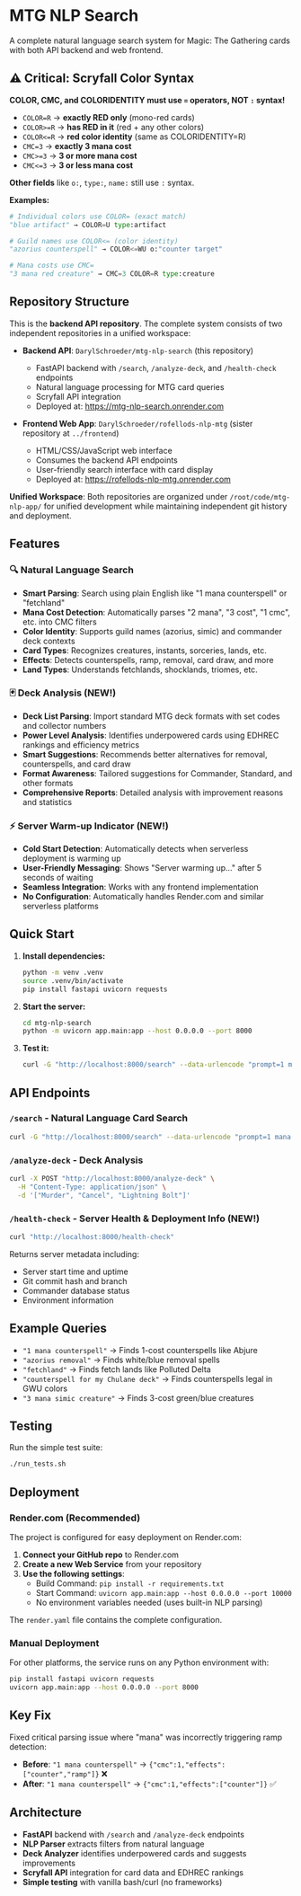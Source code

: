 # MTG NLP Search

A complete natural language search system for Magic: The Gathering cards with both API backend and web frontend.

## ⚠️ **Critical: Scryfall Color Syntax**
**COLOR, CMC, and COLORIDENTITY must use `=` operators, NOT `:` syntax!**

- `COLOR=R` → **exactly RED only** (mono-red cards)
- `COLOR>=R` → **has RED in it** (red + any other colors)  
- `COLOR<=R` → **red color identity** (same as COLORIDENTITY=R)
- `CMC=3` → **exactly 3 mana cost**
- `CMC>=3` → **3 or more mana cost**
- `CMC<=3` → **3 or less mana cost**

**Other fields** like `o:`, `type:`, `name:` still use `:` syntax.

**Examples:**
```python
# Individual colors use COLOR= (exact match)
"blue artifact" → COLOR=U type:artifact

# Guild names use COLOR<= (color identity)  
"azorius counterspell" → COLOR<=WU o:"counter target"

# Mana costs use CMC=
"3 mana red creature" → CMC=3 COLOR=R type:creature
```

## Repository Structure

This is the **backend API repository**. The complete system consists of two independent repositories in a unified workspace:

- **Backend API**: `DarylSchroeder/mtg-nlp-search` (this repository)
  - FastAPI backend with `/search`, `/analyze-deck`, and `/health-check` endpoints
  - Natural language processing for MTG card queries
  - Scryfall API integration
  - Deployed at: https://mtg-nlp-search.onrender.com

- **Frontend Web App**: `DarylSchroeder/rofellods-nlp-mtg` (sister repository at `../frontend`)
  - HTML/CSS/JavaScript web interface
  - Consumes the backend API endpoints
  - User-friendly search interface with card display
  - Deployed at: https://rofellods-nlp-mtg.onrender.com

**Unified Workspace**: Both repositories are organized under `/root/code/mtg-nlp-app/` for unified development while maintaining independent git history and deployment.

## Features

### 🔍 **Natural Language Search**
- **Smart Parsing**: Search using plain English like "1 mana counterspell" or "fetchland"
- **Mana Cost Detection**: Automatically parses "2 mana", "3 cost", "1 cmc", etc. into CMC filters
- **Color Identity**: Supports guild names (azorius, simic) and commander deck contexts
- **Card Types**: Recognizes creatures, instants, sorceries, lands, etc.
- **Effects**: Detects counterspells, ramp, removal, card draw, and more
- **Land Types**: Understands fetchlands, shocklands, triomes, etc.

### 🃏 **Deck Analysis** (NEW!)
- **Deck List Parsing**: Import standard MTG deck formats with set codes and collector numbers
- **Power Level Analysis**: Identifies underpowered cards using EDHREC rankings and efficiency metrics
- **Smart Suggestions**: Recommends better alternatives for removal, counterspells, and card draw
- **Format Awareness**: Tailored suggestions for Commander, Standard, and other formats
- **Comprehensive Reports**: Detailed analysis with improvement reasons and statistics

### ⚡ **Server Warm-up Indicator** (NEW!)
- **Cold Start Detection**: Automatically detects when serverless deployment is warming up
- **User-Friendly Messaging**: Shows "Server warming up..." after 5 seconds of waiting
- **Seamless Integration**: Works with any frontend implementation
- **No Configuration**: Automatically handles Render.com and similar serverless platforms

## Quick Start

1. **Install dependencies:**
   ```bash
   python -m venv .venv
   source .venv/bin/activate
   pip install fastapi uvicorn requests
   ```

2. **Start the server:**
   ```bash
   cd mtg-nlp-search
   python -m uvicorn app.main:app --host 0.0.0.0 --port 8000
   ```

3. **Test it:**
   ```bash
   curl -G "http://localhost:8000/search" --data-urlencode "prompt=1 mana counterspell"
   ```

## API Endpoints

### `/search` - Natural Language Card Search
```bash
curl -G "http://localhost:8000/search" --data-urlencode "prompt=1 mana counterspell"
```

### `/analyze-deck` - Deck Analysis
```bash
curl -X POST "http://localhost:8000/analyze-deck" \
  -H "Content-Type: application/json" \
  -d '["Murder", "Cancel", "Lightning Bolt"]'
```

### `/health-check` - Server Health & Deployment Info (NEW!)
```bash
curl "http://localhost:8000/health-check"
```
Returns server metadata including:
- Server start time and uptime
- Git commit hash and branch
- Commander database status
- Environment information

## Example Queries

- `"1 mana counterspell"` → Finds 1-cost counterspells like Abjure
- `"azorius removal"` → Finds white/blue removal spells  
- `"fetchland"` → Finds fetch lands like Polluted Delta
- `"counterspell for my Chulane deck"` → Finds counterspells legal in GWU colors
- `"3 mana simic creature"` → Finds 3-cost green/blue creatures

## Testing

Run the simple test suite:

```bash
./run_tests.sh
```

## Deployment

### Render.com (Recommended)

The project is configured for easy deployment on Render.com:

1. **Connect your GitHub repo** to Render.com
2. **Create a new Web Service** from your repository
3. **Use the following settings**:
   - Build Command: `pip install -r requirements.txt`
   - Start Command: `uvicorn app.main:app --host 0.0.0.0 --port 10000`
   - No environment variables needed (uses built-in NLP parsing)

The `render.yaml` file contains the complete configuration.

### Manual Deployment

For other platforms, the service runs on any Python environment with:
```bash
pip install fastapi uvicorn requests
uvicorn app.main:app --host 0.0.0.0 --port 8000
```

## Key Fix

Fixed critical parsing issue where "mana" was incorrectly triggering ramp detection:
- **Before**: `"1 mana counterspell"` → `{"cmc":1,"effects":["counter","ramp"]}` ❌
- **After**: `"1 mana counterspell"` → `{"cmc":1,"effects":["counter"]}` ✅

## Architecture

- **FastAPI** backend with `/search` and `/analyze-deck` endpoints
- **NLP Parser** extracts filters from natural language
- **Deck Analyzer** identifies underpowered cards and suggests improvements
- **Scryfall API** integration for card data and EDHREC rankings
- **Simple testing** with vanilla bash/curl (no frameworks)
